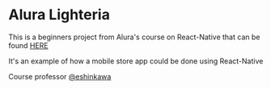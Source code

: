 # Alura Lighteria

This is a beginners project from Alura's course on React-Native that can be found [HERE](https://cursos.alura.com.br/course/react-native-design-system)

It's an example of how a mobile store app could be done using React-Native

Course professor [@eshinkawa](https://github.com/eshinkawa) 
